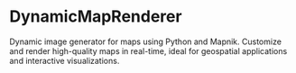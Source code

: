# DynamicMapRenderer
Dynamic image generator for maps using Python and Mapnik. Customize and render high-quality maps in real-time, ideal for geospatial applications and interactive visualizations.
